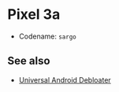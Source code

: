 # Pixel 3a

- Codename: `sargo`

## See also

- [Universal Android Debloater](https://gitlab.com/W1nst0n/universal-android-debloater)
